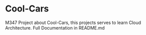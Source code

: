 # Cool-Cars
M347 Project about Cool-Cars, this projects serves to learn Cloud Architecture. Full Documentation in README.md
